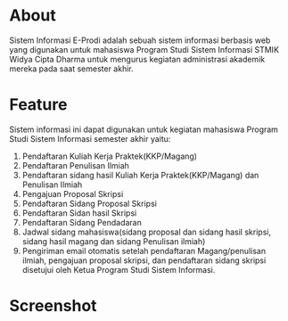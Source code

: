 # About
Sistem Informasi E-Prodi adalah sebuah sistem informasi berbasis web yang digunakan untuk mahasiswa Program Studi Sistem Informasi STMIK Widya Cipta Dharma untuk mengurus kegiatan administrasi akademik mereka pada saat semester akhir.

# Feature

Sistem informasi ini dapat digunakan untuk kegiatan mahasiswa Program Studi Sistem Informasi semester akhir yaitu:

1. Pendaftaran Kuliah Kerja Praktek(KKP/Magang)
2. Pendaftaran Penulisan Ilmiah
3. Pendaftaran sidang hasil Kuliah Kerja Praktek(KKP/Magang) dan Penulisan Ilmiah
4. Pengajuan Proposal Skripsi
5. Pendaftaran Sidang Proposal Skripsi
6. Pendaftaran Sidan hasil Skripsi
7. Pendaftaran Sidang Pendadaran
8. Jadwal sidang mahasiswa(sidang proposal dan sidang hasil skripsi, sidang hasil magang dan sidang Penulisan ilmiah)
9. Pengiriman email otomatis setelah pendaftaran Magang/penulisan ilmiah, pengajuan proposal skripsi, dan pendaftaran sidang skripsi disetujui oleh Ketua Program Studi Sistem Informasi.

# Screenshot


